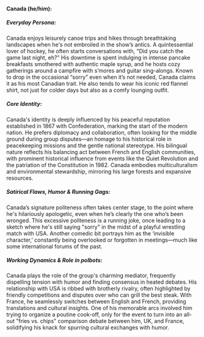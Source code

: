 #### Canada (he/him):

##### Everyday Persona:

Canada enjoys leisurely canoe trips and hikes through breathtaking landscapes when he's not embroiled in the show’s antics. A quintessential lover of hockey, he often starts conversations with, "Did you catch the game last night, eh?" His downtime is spent indulging in intense pancake breakfasts smothered with authentic maple syrup, and he hosts cozy gatherings around a campfire with s’mores and guitar sing-alongs. Known to drop in the occasional “sorry” even when it’s not needed, Canada claims it as his most Canadian trait. He also tends to wear his iconic red flannel shirt, not just for colder days but also as a comfy lounging outfit.

##### Core Identity:

Canada's identity is deeply influenced by his peaceful reputation established in 1867 with Confederation, marking the start of the modern nation. He prefers diplomacy and collaboration, often looking for the middle ground during group disputes—an homage to his historical role in peacekeeping missions and the gentle national stereotype. His bilingual nature reflects his balancing act between French and English communities, with prominent historical influence from events like the Quiet Revolution and the patriation of the Constitution in 1982. Canada embodies multiculturalism and environmental stewardship, mirroring his large forests and expansive resources.

##### Satirical Flaws, Humor & Running Gags:

Canada’s signature politeness often takes center stage, to the point where he's hilariously apologetic, even when he’s clearly the one who’s been wronged. This excessive politeness is a running joke, once leading to a sketch where he's still saying "sorry" in the midst of a playful wrestling match with USA. Another comedic bit portrays him as the ‘invisible character,’ constantly being overlooked or forgotten in meetings—much like some international forums of the past.

##### Working Dynamics & Role in polbots:

Canada plays the role of the group's charming mediator, frequently dispelling tension with humor and finding consensus in heated debates. His relationship with USA is ribbed with brotherly rivalry, often highlighted by friendly competitions and disputes over who can grill the best steak. With France, he seamlessly switches between English and French, providing translations and cultural insights. One of his memorable arcs involved him trying to organize a poutine cook-off, only for the event to turn into an all-out "fries vs. chips" comparison debate between him, UK, and France, solidifying his knack for spurring cultural exchanges with humor.